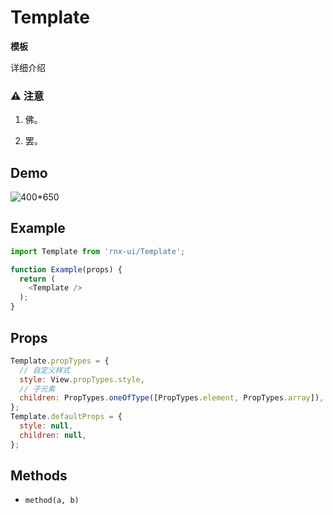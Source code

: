 # Template

**模板**

详细介绍

### ⚠️ 注意

1. 佛。

2. 罢。

## Demo

![400*650](demo.png)

## Example

```js
import Template from 'rnx-ui/Template';

function Example(props) {
  return (
    <Template />
  );
}
```

## Props

```js
Template.propTypes = {
  // 自定义样式
  style: View.propTypes.style,
  // 子元素
  children: PropTypes.oneOfType([PropTypes.element, PropTypes.array]),
};
Template.defaultProps = {
  style: null,
  children: null,
};
```

## Methods

- `method(a, b)`
